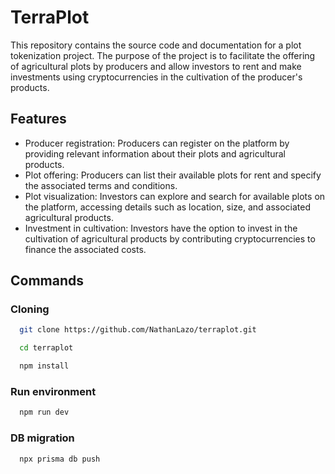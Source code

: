 # TerraPlot

This repository contains the source code and documentation for a plot tokenization project. The purpose of the project is to facilitate the offering of agricultural plots by producers and allow investors to rent and make investments using cryptocurrencies in the cultivation of the producer's products.

## Features

- Producer registration: Producers can register on the platform by providing relevant information about their plots and agricultural products.
- Plot offering: Producers can list their available plots for rent and specify the associated terms and conditions.
- Plot visualization: Investors can explore and search for available plots on the platform, accessing details such as location, size, and associated agricultural products.
- Investment in cultivation: Investors have the option to invest in the cultivation of agricultural products by contributing cryptocurrencies to finance the associated costs.

## Commands

### Cloning

```bash
  git clone https://github.com/NathanLazo/terraplot.git
```

```bash
  cd terraplot
```

```bash
  npm install
```

### Run environment

```bash
  npm run dev
```

### DB migration

```bash
  npx prisma db push
```
